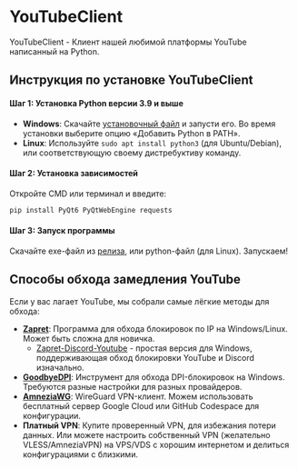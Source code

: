 # YouTubeClient
YouTubeClient - Клиент нашей любимой платформы YouTube написанный на Python.

## Инструкция по установке YouTubeClient

#### Шаг 1: Установка Python версии 3.9 и выше
- **Windows**: Скачайте [установочный файл](https://www.python.org/downloads/) и запусти его. Во время установки выберите опцию «Добавить Python в PATH».
- **Linux**: Используйте `sudo apt install python3` (для Ubuntu/Debian), или соответствующую своему дистребуктиву команду.

#### Шаг 2: Установка зависимостей
Откройте CMD или терминал и введите:
```bash
pip install PyQt6 PyQtWebEngine requests
```

#### Шаг 3: Запуск программы
Скачайте exe-файл из [релиза](https://github.com/TUUVCOME/YouTubeClient/releases), или python-файл (для Linux). Запускаем!

## Способы обхода замедления YouTube
Если у вас лагает YouTube, мы собрали самые лёгкие методы для обхода:
- **[Zapret](https://github.com/bol-van/zapret)**: Программа для обхода блокировок по IP на Windows/Linux. Может быть сложна для новичка.
  - [Zapret-Discord-Youtube](https://github.com/Flowseal/zapret-discord-youtube) - простая версия для Windows, поддерживающая обход блокировки YouTube и Discord изначально.
- **[GoodbyeDPI](https://github.com/ValdikSS/GoodbyeDPI)**: Инструмент для обхода DPI-блокировок на Windows. Требуются разные настройки для разных провайдеров.
- **[AmneziaWG](https://amnezia.org/)**: WireGuard VPN-клиент. Можем использовать бесплатный сервер Google Cloud или GitHub Codespace для конфигурации.
- **Платный VPN**: Купите проверенный VPN, для избежания потери данных. Или можете настроить собственный VPN (желательно VLESS/AmneziaVPN) на VPS/VDS с хорошим интернетом и делиться конфигурациями с близкими.
